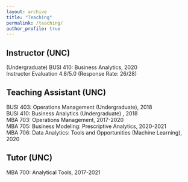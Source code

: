 ```yaml
---
layout: archive
title: "Teaching"
permalink: /teaching/
author_profile: true
---
```


## Instructor (UNC)
(Undergraduate) BUSI 410: Business Analytics, 2020 \
Instructor Evaluation 4.8/5.0 (Response Rate: 26/28)

## Teaching Assistant (UNC)
BUSI 403: Operations Management (Undergraduate), 2018 \
BUSI 410: Business Analytics (Undergraduate) , 2018 \
MBA 703: Operations Management, 2017-2020 \
MBA 705: Business Modeling: Prescriptive Analytics, 2020-2021 \
MBA 706: Data Analytics: Tools and Opportunities (Machine Learning), 2020

## Tutor (UNC)
MBA 700: Analytical Tools, 2017-2021
